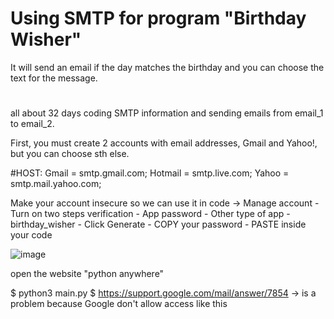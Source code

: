 # Using SMTP for program "Birthday Wisher"

It will send an email if the day matches the birthday and you can choose the text for the message.

#
all about 32 days coding SMTP information and sending emails from email_1 to email_2.

First, you must create 2 accounts with email addresses, Gmail and Yahoo!, but you can choose sth else.

#HOST: Gmail = smtp.gmail.com; Hotmail = smtp.live.com; Yahoo = smtp.mail.yahoo.com;

Make your account insecure so we can use it in code -> Manage account - Turn on two steps verification - App password - Other type of app - birthday_wisher - Click Generate - COPY your password - PASTE inside your code

![image](https://github.com/worklil/SMTP/assets/88007852/d0c136e3-0f4a-4651-b019-3971acb9cd31)

open the website "python anywhere"

$ python3 main.py 
$ https://support.google.com/mail/answer/7854 -> is a problem because Google don't allow access like this
